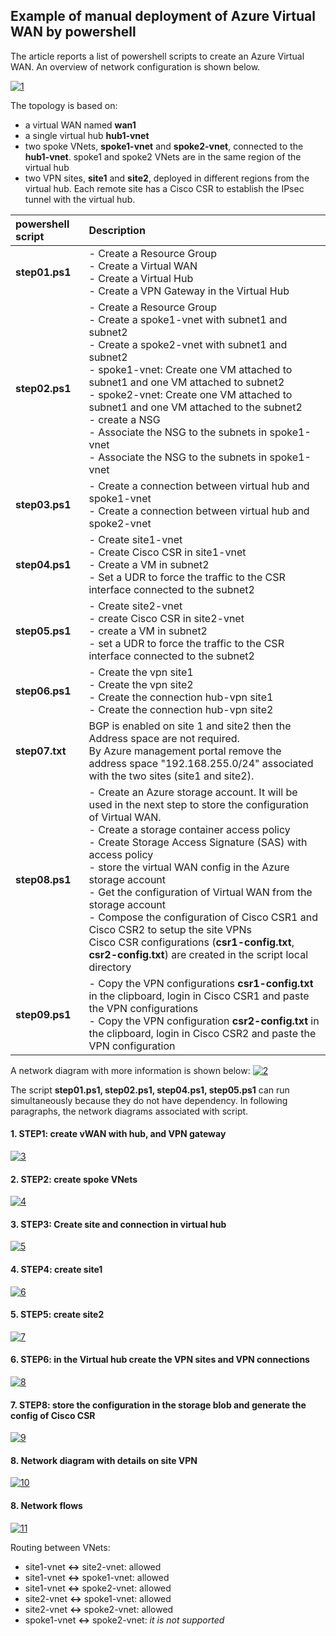 <properties
pageTitle= 'Configuration of Azure Virtual WAN by powershell'
description= "Configuration of Azure Virtual WAN by powershell"
documentationcenter: na
services=""
documentationCenter="na"
authors="fabferri"
manager=""
editor=""/>

<tags
   ms.service="configuration-Example-Azure"
   ms.devlang="na"
   ms.topic="article"
   ms.tgt_pltfrm="na"
   ms.workload="na"
   ms.date="14/01/2019"
   ms.author="fabferri" />

## Example of manual deployment of Azure Virtual WAN by powershell

The article reports a list of powershell scripts to create an Azure Virtual WAN. An overview of network configuration is shown below.

[![1]][1]

The topology is based on:
* a virtual WAN named **wan1**
* a single virtual hub **hub1-vnet**
* two spoke VNets, **spoke1-vnet** and **spoke2-vnet**, connected to the **hub1-vnet**. spoke1 and spoke2 VNets are in the same region of the virtual hub
* two VPN sites, **site1** and **site2**, deployed in different regions from the virtual hub. Each remote site has a Cisco CSR to establish the IPsec tunnel with the virtual hub.



| powershell script | Description                    |
| :---------------- | :----------------------------- |
|  **step01.ps1**   | - Create a Resource Group<br>- Create a Virtual WAN<br>- Create a Virtual Hub<br>- Create a VPN Gateway in the Virtual Hub   |
|  **step02.ps1**   | - Create a Resource Group<br>- Create a spoke1-vnet with subnet1 and subnet2<br> - Create a spoke2-vnet with subnet1 and subnet2<br> - spoke1-vnet: Create one VM attached to subnet1 and one VM attached to subnet2<br> - spoke2-vnet: Create one VM attached to subnet1 and one VM attached to the subnet2<br>- create a NSG<br> - Associate the NSG to the subnets in spoke1-vnet<br> - Associate the NSG to the subnets in spoke1-vnet|
|  **step03.ps1**   | - Create a connection between virtual hub and spoke1-vnet<br>- Create a connection between virtual hub and spoke2-vnet  |
|  **step04.ps1**   | - Create site1-vnet<br>- Create Cisco CSR in site1-vnet<br>- Create a VM in subnet2<br>- Set a UDR to force the traffic to the CSR interface connected to the subnet2 |
|  **step05.ps1**   | - Create site2-vnet<br>- create Cisco CSR in site2-vnet<br>- create a VM in subnet2<br>- set a UDR to force the traffic to the CSR interface connected to the subnet2 |
|  **step06.ps1**   | - Create the vpn site1<br>- Create the vpn site2<br>- Create the connection hub-vpn site1<br>- Create the connection hub-vpn site2 |
|  **step07.txt**   | BGP is enabled on site 1 and site2 then the Address space are not required.<br> By Azure management portal remove the address space "192.168.255.0/24" associated with the two sites (site1 and site2). |
|  **step08.ps1**   | - Create an Azure storage account. It will be used in the next step to store the configuration of Virtual WAN.<br> - Create a storage container access policy<br>- Create Storage Access Signature (SAS) with access policy<br>- store the virtual WAN config in the Azure storage account<br>- Get the configuration of Virtual WAN from the storage account<br>- Compose the configuration of Cisco CSR1 and Cisco CSR2 to setup the site VPNs<br> Cisco CSR configurations (**csr1-config.txt**, **csr2-config.txt**) are created in the script local directory |
|  **step09.ps1**   |- Copy the VPN configurations **csr1-config.txt** in the clipboard, login in Cisco CSR1 and paste the VPN configurations <br>- Copy the VPN configuration **csr2-config.txt** in the clipboard, login in Cisco CSR2 and paste the VPN configuration|


A network diagram with more information is shown below:
[![2]][2]

The script **step01.ps1, step02.ps1, step04.ps1, step05.ps1** can run simultaneously because they do not have dependency.
In following paragraphs, the network diagrams associated with script.

#### <a name="vWAN"></a>1. STEP1: create vWAN with hub, and VPN gateway
[![3]][3]

#### <a name="vWAN"></a>2. STEP2: create spoke VNets
[![4]][4]

#### <a name="vWAN"></a>3. STEP3: Create site and connection in virtual hub
[![5]][5]

#### <a name="vWAN"></a>4. STEP4: create site1
[![6]][6]

#### <a name="vWAN"></a>5. STEP5: create site2
[![7]][7]

#### <a name="vWAN"></a>6. STEP6: in the Virtual hub create the VPN sites and VPN connections
[![8]][8]

#### <a name="vWAN"></a>7. STEP8: store the configuration in the storage blob and generate the config of Cisco CSR
[![9]][9]

#### <a name="vWAN"></a>8. Network diagram with details on site VPN
[![10]][10]

#### <a name="vWAN"></a>8. Network flows
[![11]][11]

Routing between VNets:

* site1-vnet **<->** site2-vnet: allowed
* site1-vnet **<->** spoke1-vnet: allowed
* site1-vnet **<->** spoke2-vnet: allowed
* site2-vnet **<->** spoke1-vnet: allowed
* site2-vnet **<->** spoke2-vnet: allowed
* spoke1-vnet **<->** spoke2-vnet: *it is not supported*


<!--Image References-->

[1]: ./media/network-overview.png "network overview"
[2]: ./media/network-diagram.png "network diagram"
[3]: ./media/step1.png "network diagram step1"
[4]: ./media/step2.png "network diagram step2"
[5]: ./media/step3.png "network diagram step3"
[6]: ./media/step4.png "network diagram step4"
[7]: ./media/step5.png "network diagram step5"
[8]: ./media/step6.png "network diagram step6"
[9]: ./media/step8-A.png "network diagram step8"
[10]: ./media/step8-B.png "network diagram step8"
[11]: ./media/flows.png "network flows"

<!--Link References-->

